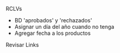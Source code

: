 RCLVs
- BD 'aprobados' y 'rechazados'
- Asignar un día del año cuando no tenga
- Agregar fecha a los productos

Revisar Links
 